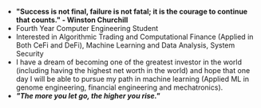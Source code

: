 - **"Success is not final, failure is not fatal; it is the courage to continue that counts." - Winston Churchill**
- Fourth Year Computer Engineering Student
- Interested in Algorithmic Trading and Computational Finance (Applied in Both CeFi and DeFi), Machine Learning and Data Analysis, System Security
- I have a dream of becoming one of the greatest investor in the world (including having the highest net worth in the world) and hope that one day I will be able to pursue my path in machine learning (Applied ML in genome engineering, financial engineering and mechatronics).
- ***"The more you let go, the higher you rise."***

<!--
**AlienX77-cmd/AlienX77-cmd** is a ✨ _special_ ✨ repository because its `README.md` (this file) appears on your GitHub profile.

Here are some ideas to get you started:

- 🔭 I’m currently working on ...
- 🌱 I’m currently learning ...
- 👯 I’m looking to collaborate on ...
- 🤔 I’m looking for help with ...
- 💬 Ask me about ...
- 📫 How to reach me: ...
- 😄 Pronouns: ...
- ⚡ Fun fact: ...
-->
